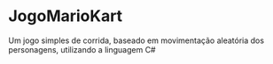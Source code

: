 # JogoMarioKart
Um jogo simples de corrida, baseado em movimentação aleatória dos personagens, utilizando a linguagem C#
